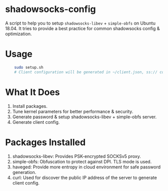 # shadowsocks-config
A script to help you to setup `shadowsocks-libev` + `simple-obfs` on Ubuntu 18.04.
It tries to provide a best practice for common shadowsocks config & optimization.

# Usage
```bash
    sudo setup.sh
    # Client configuration will be generated in ~/client.json, ss:// config in ~/ss-uri.txt
```
# What It Does
1. Install packages.
2. Tune kernel parameters for better performance & security.
3. Generate password & setup shadowsocks-libev + simple-obfs server.
4. Generate client config.

# Packages Installed
 1. shadowsocks-libev: Provides PSK-encrypted SOCKSv5 proxy.
 2. simple-obfs: Obfuscation to protect against DPI. TLS mode is used.
 3. haveged: Provide more entropy in cloud environment for safe password generation.
 4. curl: Used for discover the public IP address of the server to generate client config.